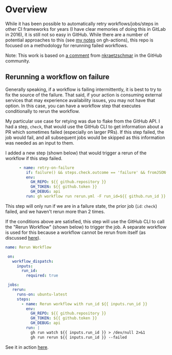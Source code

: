 # Overview
While it has been possible to automatically retry workflows/jobs/steps in other CI frameworks for years (I have clear memories of doing this in GitLab in 2016), it is still not so easy in GitHub. While there are a number of potential approaches to this (see [my notes](https://github.com/DAKLabb/gh-actions?tab=readme-ov-file#retrying-on-failure) on gh-actions), this repo is focused on a methodology for rerunning failed workflows.

Note: This work is based on [a comment](https://github.com/orgs/community/discussions/67654#discussioncomment-8038649) from [nkraetzschmar](https://github.com/nkraetzschmar) in the GitHub community.

## Rerunning a workflow on failure
Generally speaking, if a workflow is failing intermittently, it is best to try to fix the source of the failure. That said, if your action is consuming external services that may experience availability issues, you may not have that option. In this case, you can have a workflow step that executes conditionally to rerun the workflow.

My particular use case for retying was due to flake from the GitHub API. I had a step, `check`, that would use the GitHub CLI to get information about a PR which sometimes failed (especially on larger PRs). If this step failed, the job would fail, and all subsequent jobs would be skipped as this information was needed as an input to them.

I added a new step (shown below) that would trigger a rerun of the workflow if this step failed.
```yaml
      - name: retry-on-failure
         if: failure() && steps.check.outcome == 'failure' && fromJSON(github.run_attempt) < 3
         env:
           GH_REPO: ${{ github.repository }}
           GH_TOKEN: ${{ github.token }}
           GH_DEBUG: api
         run: gh workflow run rerun.yml -F run_id=${{ github.run_id }}
```

This step will only run if we are in a failure state, the prior job (`id`: `check`) failed, and we haven't rerun more than 2 times.

If the conditions above are satisfied, this step will use the GitHub CLI to call the "Rerun Workflow" (shown below) to trigger the job. A separate workflow is used for this because a workflow cannot be rerun from itself (as discussed [here](https://github.com/orgs/community/discussions/67654#discussioncomment-7052837)).

```yaml
name: Rerun Workflow

 on:
   workflow_dispatch:
     inputs:
       run_id:
         required: true

 jobs:
   rerun:
     runs-on: ubuntu-latest
     steps:
       - name: Rerun workflow with run_id ${{ inputs.run_id }}
         env:
           GH_REPO: ${{ github.repository }}
           GH_TOKEN: ${{ github.token }}
           GH_DEBUG: api
         run: |
           gh run watch ${{ inputs.run_id }} > /dev/null 2>&1
           gh run rerun ${{ inputs.run_id }} --failed
```

See it in action [here](https://github.com/DAKLabb/retry/actions).